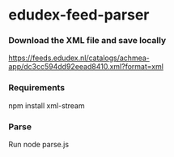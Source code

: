 # edudex-feed-parser

### Download the XML file and save locally
https://feeds.edudex.nl/catalogs/achmea-app/dc3cc594dd92eead8410.xml?format=xml

### Requirements
npm install xml-stream

### Parse
Run node parse.js


